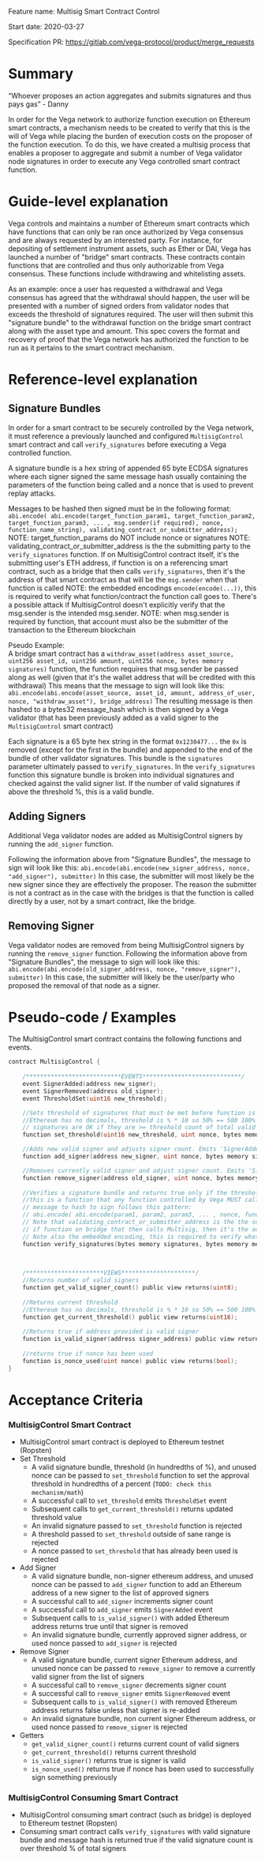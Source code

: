 Feature name: Multisig Smart Contract Control

Start date: 2020-03-27

Specification PR: https://gitlab.com/vega-protocol/product/merge_requests


# Summary
“Whoever proposes an action aggregates and submits signatures and thus pays gas” - Danny

In order for the Vega network to authorize function execution on Ethereum smart contracts, a mechanism needs to be created to verify that this is the will of Vega while placing the burden of execution costs on the proposer of the function execution. To do this, we have created a multisig process that enables a proposer to aggregate and submit a number of Vega validator node signatures in order to execute any Vega controlled smart contract function.       

# Guide-level explanation
Vega controls and maintains a number of Ethereum smart contracts which have functions that can only be ran once authorized by Vega consensus and are always requested by an interested party. 
For instance, for depositing of settlement instrument assets, such as Ether or DAI, Vega has launched a number of "bridge" smart contracts. These contracts contain functions that are controlled and thus only authorizable from Vega consensus. These functions include withdrawing and whitelisting assets.

As an example: once a user has requested a withdrawal and Vega consensus has agreed that the withdrawal should happen, the user will be presented with a number of signed orders from validator nodes that exceeds the threshold of signatures required. The user will then submit this "signature bundle" to the withdrawal function on the bridge smart contract along with the asset type and amount. 
This spec covers the format and recovery of proof that the Vega network has authorized the function to be run as it pertains to the smart contract mechanism.         

# Reference-level explanation
## Signature Bundles
In order for a smart contract to be securely controlled by the Vega network, it must reference a previously launched and configured `MultisigControl` smart contract and call `verify_signatures` before executing a Vega controlled function.    

A signature bundle is a hex string of appended 65 byte ECDSA signatures where each signer signed the same message hash usually containing the parameters of the function being called and a nonce that is used to prevent replay attacks.

Messages to be hashed then signed must be in the following format:
`abi.encode( abi.encode(target_function_param1, target_function_param2, target_function_param3, ... , msg.sender(if required), nonce, function_name_string), validating_contract_or_submitter_address);`
NOTE: target_function_params do NOT include nonce or signatures
NOTE: validating_contract_or_submitter_address is the the submitting party to the `verify_signatures` function. If on MultisigControl contract itself, it's the submitting user's ETH address, 
if function is on a referencing smart contract, such as a bridge that then calls `verify_signatures`, then it's the address of that smart contract as that will be the `msg.sender` when that function is called
NOTE: the embedded encodings `encode(encode(...))`, this is required to verify what function/contract the function call goes to. There's a possible attack if MultisigControl doesn't explicitly verify that the msg.sender is the intended msg.sender. 
NOTE: when msg.sender is required by function, that account must also be the submitter of the transaction to the Ethereum blockchain 

Pseudo Example:  
A bridge smart contract has a `withdraw_asset(address asset_source, uint256 asset_id, uint256 amount, uint256 nonce, bytes memory signatures)` function,
the function requires that msg.sender be passed along as well (given that it's the wallet address that will be credited with this withdrawal)
This means that the message to sign will look like this: 
    `abi.encode(abi.encode(asset_source, asset_id, amount, address_of_user, nonce, "withdraw_asset"), bridge_address)`
The resulting message is then hashed to a bytes32 message_hash which is then signed by a Vega validator (that has been previously added as a valid signer to the `MultisigControl` smart contract)
 
Each signature is a 65 byte hex string in the format `0x1230477...` the `0x` is removed (except for the first in the bundle) and appended to the end of the bundle of other validator signatures. 
This bundle is the `signatures` parameter ultimately passed to `verify_signatures`. In the `verify_signatures` function this signature bundle is broken into individual signatures and checked against the valid signer list. If the number of valid signatures if above the threshold %, this is a valid bundle.   

## Adding Signers
Additional Vega validator nodes are added as MultisigControl signers by running the `add_signer` function.

Following the information above from "Signature Bundles", the message to sign will look like this:
`abi.encode(abi.encode(new_signer_address, nonce, "add_signer"), submitter)`
In this case, the submitter will most likely be the new signer since they are effectively the proposer. The reason the submitter is not a contract as in the case with the bridges is that the function is called directly by a user, not by a smart contract, like the bridge. 

## Removing Signer
Vega validator nodes are removed from being MultisigControl signers by running the `remove_signer` function.
Following the information above from "Signature Bundles", the message to sign will look like this:
`abi.encode(abi.encode(old_signer_address, nonce, "remove_signer"), submitter)`
In this case, the submitter will likely be the user/party who proposed the removal of that node as a signer.  


# Pseudo-code / Examples
The MultisigControl smart contract contains the following functions and events.

```go
contract MultisigControl {
   
    /***************************EVENTS****************************/
    event SignerAdded(address new_signer);
    event SignerRemoved(address old_signer);
    event ThresholdSet(uint16 new_threshold);

    //Sets threshold of signatures that must be met before function is executed. Emits 'ThresholdSet' event
    //Ethereum has no decimals, threshold is % * 10 so 50% == 500 100% == 1000
    // signatures are OK if they are >= threshold count of total valid signers
    function set_threshold(uint16 new_threshold, uint nonce, bytes memory signatures) public;

    //Adds new valid signer and adjusts signer count. Emits 'SignerAdded' event
    function add_signer(address new_signer, uint nonce, bytes memory signatures) public;

    //Removes currently valid signer and adjust signer count. Emits 'SignerRemoved' event
    function remove_signer(address old_signer, uint nonce, bytes memory signatures) public;
    
    //Verifies a signature bundle and returns true only if the threshold of valid signers is met,
    //this is a function that any function controlled by Vega MUST call to be securely controlled by the Vega network
    // message to hash to sign follows this pattern:
    // abi.encode( abi.encode(param1, param2, param3, ... , nonce, function_name_string), validating_contract_or_submitter_address);
    // Note that validating_contract_or_submitter_address is the the submitting party. If on MultisigControl contract itself, it's the submitting ETH address
    // if function on bridge that then calls Multisig, then it's the address of that contract
    // Note also the embedded encoding, this is required to verify what function/contract the function call goes to
    function verify_signatures(bytes memory signatures, bytes memory message, uint nonce) public returns(bool);

    
    
    /**********************VIEWS*********************/
    //Returns number of valid signers
    function get_valid_signer_count() public view returns(uint8);
    
    //Returns current threshold
    //Ethereum has no decimals, threshold is % * 10 so 50% == 500 100% == 1000
    function get_current_threshold() public view returns(uint16);
    
    //Returns true if address provided is valid signer
    function is_valid_signer(address signer_address) public view returns(bool);
    
    //returns true if nonce has been used
    function is_nonce_used(uint nonce) public view returns(bool);
}
```  

# Acceptance Criteria
### MultisigControl Smart Contract 
* MultisigControl smart contract is deployed to Ethereum testnet (Ropsten)
* Set Threshold
  * A valid signature bundle, threshold (in hundredths of %), and unused nonce can be passed to `set_threshold` function to set the approval threshold in hundredths of a percent (`TODO: check this mechanism/math`)
  * A successful call to `set_threshold` emits `ThresholdSet` event
  * Subsequent calls to `get_current_threshold()` returns updated threshold value
  * An invalid signature passed to `set_threshold` function is rejected 
  * A threshold passed to `set_threshold` outside of sane range is rejected
  * A nonce passed to `set_threshold` that has already been used is rejected
* Add Signer 
  * A valid signature bundle, non-signer ethereum address, and unused nonce can be passed to `add_signer` function to add an Ethereum address of a new signer to the list of approved signers
  * A successful call to `add_signer` increments signer count
  * A successful call to `add_signer` emits `SignerAdded` event
  * Subsequent calls to `is_valid_signer()` with added Ethereum address returns true until that signer is removed 
  * An invalid signature bundle, currently approved signer address, or used nonce passed to `add_signer` is rejected
* Remove Signer
  * A valid signature bundle, current signer Ethereum address, and unused nonce can be passed to `remove_signer` to remove a currently valid signer from the list of signers
  * A successful call to `remove_signer` decrements signer count
  * A successful call to `remove_signer` emits `SignerRemoved` event
  * Subsequent calls to `is_valid_signer()` with removed Ethereum address returns false unless that signer is re-added
  * An invalid signature bundle, non current signer Ethereum address, or used nonce passed to `remove_signer` is rejected
* Getters
  * `get_valid_signer_count()` returns current count of valid signers
  * `get_current_threshold()` returns current threshold
  * `is_valid_signer()` returns true is signer is valid
  * `is_nonce_used()` returns true if nonce has been used to successfully sign something previously

### MultisigControl Consuming Smart Contract
* MultisigControl consuming smart contract (such as bridge) is deployed to Ethereum testnet (Ropsten)
* Consuming smart contract calls `verify_signatures` with valid signature bundle and message hash is returned true if the valid signature count is over threshold % of total signers 
 